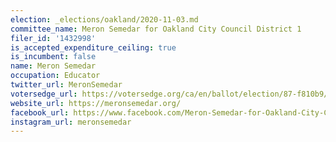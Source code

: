 ```yaml
---
election: _elections/oakland/2020-11-03.md
committee_name: Meron Semedar for Oakland City Council District 1
filer_id: '1432998'
is_accepted_expenditure_ceiling: true
is_incumbent: false
name: Meron Semedar
occupation: Educator
twitter_url: MeronSemedar
votersedge_url: https://votersedge.org/ca/en/ballot/election/87-f810b9/address/null/zip/94611/contests/contest/21267/candidate/151394?cty=ca%2falm
website_url: https://meronsemedar.org/
facebook_url: https://www.facebook.com/Meron-Semedar-for-Oakland-City-Council-District-3-608325869824125/
instagram_url: meronsemedar
---
```

